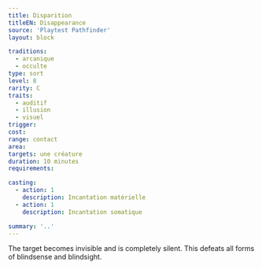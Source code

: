 ```yaml
---
title: Disparition
titleEN: Disappearance
source: 'Playtest Pathfinder'
layout: block

traditions:
  - arcanique
  - occulte
type: sort
level: 8
rarity: C
traits:
  - auditif
  - illusion
  - visuel
trigger: 
cost: 
range: contact
area: 
targets: une créature
duration: 10 minutes
requirements: 

casting:
  - action: 1
    description: Incantation matérielle
  - action: 1
    description: Incantation somatique

summary: '..'
---
```

The target becomes invisible and is completely silent. This defeats all forms of blindsense and blindsight.